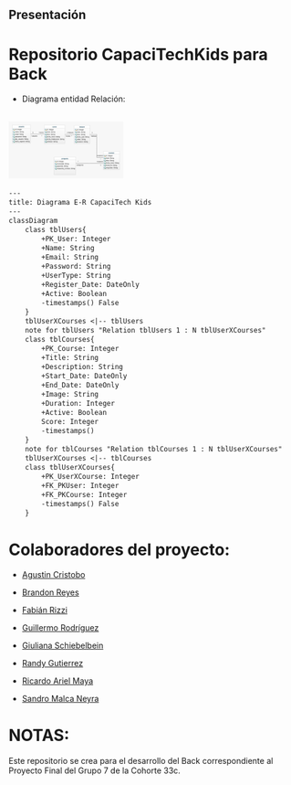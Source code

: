 
## Presentación

# Repositorio CapaciTechKids para Back

* Diagrama entidad Relación:
<br/>
    <img  src='./img/Version 00.jpeg' height='100px'>
<br/>

```mermaid
---
title: Diagrama E-R CapaciTech Kids
---
classDiagram
    class tblUsers{
        +PK_User: Integer
        +Name: String
        +Email: String
		+Password: String
		+UserType: String
		+Register_Date: DateOnly
		+Active: Boolean
		-timestamps() False
    }
	tblUserXCourses <|-- tblUsers
	note for tblUsers "Relation tblUsers 1 : N tblUserXCourses"
    class tblCourses{
        +PK_Course: Integer
		+Title: String
		+Description: String
		+Start_Date: DateOnly
		+End_Date: DateOnly
		+Image: String
		+Duration: Integer
		+Active: Boolean
		Score: Integer
        -timestamps()
    }
	note for tblCourses "Relation tblCourses 1 : N tblUserXCourses"
	tblUserXCourses <|-- tblCourses
    class tblUserXCourses{
        +PK_UserXCourse: Integer
        +FK_PKUser: Integer
		+FK_PKCourse: Integer
		-timestamps() False
    }
```


# Colaboradores del proyecto:

* [Agustin Cristobo](https://github.com/Fr33yr)

* [Brandon Reyes](https://github.com/Brareyesb15)

* [Fabián Rizzi](https://github.com/Fabian-Rizzi)

* [Guillermo Rodríguez](https://github.com/MemoRodz)

* [Giuliana Schiebelbein](https://github.com/Giudessch)

* [Randy Gutierrez](https://github.com/Randyvangz)

* [Ricardo Ariel Maya](https://github.com/Rickymayita)

* [Sandro Malca Neyra](https://github.com/SandroMalca)




# NOTAS:

Este repositorio se crea para el desarrollo del Back correspondiente al Proyecto Final del Grupo 7 de la Cohorte 33c.